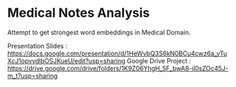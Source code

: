 # Medical Notes Analysis
Attempt to get strongest word embeddings in Medical Domain.

Presentation Slides : https://docs.google.com/presentation/d/1HeWvbQ3S6kN0BCu4cwz6a_vTuXcJ1opvvdlbOSJKueU/edit?usp=sharing
Google Drive Project : https://drive.google.com/drive/folders/1K9Z06YhgH_5F_bwA8-iI0sZOc45J-m_t?usp=sharing
